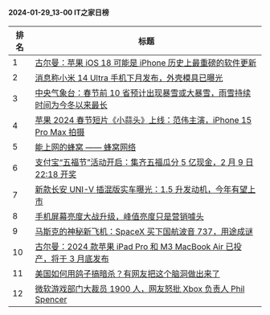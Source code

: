 #### 2024-01-29_13-00  IT之家日榜

| 排名 | 标题|
| --- | ---|
| 1 | [古尔曼：苹果 iOS 18 可能是 iPhone 历史上最重磅的软件更新](https://www.ithome.com/0/747/723.htm) |
| 2 | [消息称小米 14 Ultra 手机下月发布，外壳模具已曝光](https://www.ithome.com/0/747/714.htm) |
| 3 | [中央气象台：春节前 10 省预计出现暴雪或大暴雪，雨雪持续时间为今冬以来最长](https://www.ithome.com/0/747/693.htm) |
| 4 | [苹果 2024 春节短片《小蒜头》上线：范伟主演，iPhone 15 Pro Max 拍摄](https://www.ithome.com/0/747/719.htm) |
| 5 | [能上网的蜂窝 —— 蜂窝网络](https://www.ithome.com/0/747/706.htm) |
| 6 | [支付宝“五福节”活动开启：集齐五福瓜分 5 亿现金，2 月 9 日 22:18 开奖](https://www.ithome.com/0/747/725.htm) |
| 7 | [新款长安 UNI-V 插混版实车曝光：1.5 升发动机，今年有望上市](https://www.ithome.com/0/747/721.htm) |
| 8 | [手机屏幕亮度大战升级，峰值亮度只是营销噱头](https://www.ithome.com/0/747/718.htm) |
| 9 | [马斯克的神秘新飞机：SpaceX 买下国航波音 737，用途成谜](https://www.ithome.com/0/747/696.htm) |
| 10 | [古尔曼：2024 款苹果 iPad Pro 和 M3 MacBook Air 已投产，将于 3 月底发布](https://www.ithome.com/0/747/720.htm) |
| 11 | [美国如何用鸽子搞暗杀？有网友把这个脑洞做出来了](https://www.ithome.com/0/747/665.htm) |
| 12 | [微软游戏部门大裁员 1900 人，网友怒批 Xbox 负责人 Phil Spencer](https://www.ithome.com/0/747/682.htm) |
